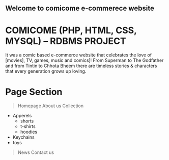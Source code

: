 ## Welcome to comicome e-commerece website

# COMICOME (PHP, HTML, CSS, MYSQL) – RDBMS PROJECT

It was a comic based e-commerce website that celebrates the love of [movies], TV,
games, music and comics]!
From Superman to The Godfather and from Tintin to Chhota Bheem there are
timeless stories & characters that every generation grows up loving.


# Page Section
> Homepage
> About us
> Collection
   *  Apperels
      * shorts
      * t-shirts
      * hoodies
   *  Keychains
   *  toys
> News
> Contact us

